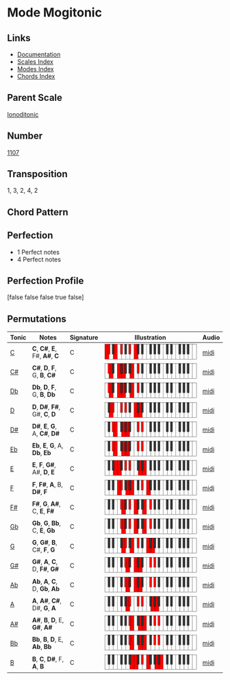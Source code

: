 # Mode Mogitonic

## Links

- [Documentation](README.md)
- [Scales Index](Scales.md)
- [Modes Index](Modes.md)
- [Chords Index](Chords.md)

## Parent Scale

[Ionoditonic](ScaleIonoditonic.md)

## Number

[1107](https://ianring.com/musictheory/scales/1107)

## Transposition

1, 3, 2, 4, 2

## Chord Pattern



## Perfection

- 1 Perfect notes
- 4 Perfect notes

## Perfection Profile

[false false false true false]

## Permutations

| Tonic | Notes | Signature | Illustration | Audio |
|-------|-------|-----------|--------------|-------|
| [C](ModeCNaturalMogitonic.md) | **C**, **C#**, **E**, F#, **A#**, **C** | C | ![CNaturalMogitonic](ModeCNaturalMogitonic.png) | [midi](https://github.com/edipermadi/music/blob/main/docs/ModeCNaturalMogitonic.mid?raw=true) |
| [C#](ModeCSharpMogitonic.md) | **C#**, **D**, **F**, G, **B**, **C#** | C | ![CSharpMogitonic](ModeCSharpMogitonic.png) | [midi](https://github.com/edipermadi/music/blob/main/docs/ModeCSharpMogitonic.mid?raw=true) |
| [Db](ModeDFlatMogitonic.md) | **Db**, **D**, **F**, G, **B**, **Db** | C | ![DFlatMogitonic](ModeDFlatMogitonic.png) | [midi](https://github.com/edipermadi/music/blob/main/docs/ModeDFlatMogitonic.mid?raw=true) |
| [D](ModeDNaturalMogitonic.md) | **D**, **D#**, **F#**, G#, **C**, **D** | C | ![DNaturalMogitonic](ModeDNaturalMogitonic.png) | [midi](https://github.com/edipermadi/music/blob/main/docs/ModeDNaturalMogitonic.mid?raw=true) |
| [D#](ModeDSharpMogitonic.md) | **D#**, **E**, **G**, A, **C#**, **D#** | C | ![DSharpMogitonic](ModeDSharpMogitonic.png) | [midi](https://github.com/edipermadi/music/blob/main/docs/ModeDSharpMogitonic.mid?raw=true) |
| [Eb](ModeEFlatMogitonic.md) | **Eb**, **E**, **G**, A, **Db**, **Eb** | C | ![EFlatMogitonic](ModeEFlatMogitonic.png) | [midi](https://github.com/edipermadi/music/blob/main/docs/ModeEFlatMogitonic.mid?raw=true) |
| [E](ModeENaturalMogitonic.md) | **E**, **F**, **G#**, A#, **D**, **E** | C | ![ENaturalMogitonic](ModeENaturalMogitonic.png) | [midi](https://github.com/edipermadi/music/blob/main/docs/ModeENaturalMogitonic.mid?raw=true) |
| [F](ModeFNaturalMogitonic.md) | **F**, **F#**, **A**, B, **D#**, **F** | C | ![FNaturalMogitonic](ModeFNaturalMogitonic.png) | [midi](https://github.com/edipermadi/music/blob/main/docs/ModeFNaturalMogitonic.mid?raw=true) |
| [F#](ModeFSharpMogitonic.md) | **F#**, **G**, **A#**, C, **E**, **F#** | C | ![FSharpMogitonic](ModeFSharpMogitonic.png) | [midi](https://github.com/edipermadi/music/blob/main/docs/ModeFSharpMogitonic.mid?raw=true) |
| [Gb](ModeGFlatMogitonic.md) | **Gb**, **G**, **Bb**, C, **E**, **Gb** | C | ![GFlatMogitonic](ModeGFlatMogitonic.png) | [midi](https://github.com/edipermadi/music/blob/main/docs/ModeGFlatMogitonic.mid?raw=true) |
| [G](ModeGNaturalMogitonic.md) | **G**, **G#**, **B**, C#, **F**, **G** | C | ![GNaturalMogitonic](ModeGNaturalMogitonic.png) | [midi](https://github.com/edipermadi/music/blob/main/docs/ModeGNaturalMogitonic.mid?raw=true) |
| [G#](ModeGSharpMogitonic.md) | **G#**, **A**, **C**, D, **F#**, **G#** | C | ![GSharpMogitonic](ModeGSharpMogitonic.png) | [midi](https://github.com/edipermadi/music/blob/main/docs/ModeGSharpMogitonic.mid?raw=true) |
| [Ab](ModeAFlatMogitonic.md) | **Ab**, **A**, **C**, D, **Gb**, **Ab** | C | ![AFlatMogitonic](ModeAFlatMogitonic.png) | [midi](https://github.com/edipermadi/music/blob/main/docs/ModeAFlatMogitonic.mid?raw=true) |
| [A](ModeANaturalMogitonic.md) | **A**, **A#**, **C#**, D#, **G**, **A** | C | ![ANaturalMogitonic](ModeANaturalMogitonic.png) | [midi](https://github.com/edipermadi/music/blob/main/docs/ModeANaturalMogitonic.mid?raw=true) |
| [A#](ModeASharpMogitonic.md) | **A#**, **B**, **D**, E, **G#**, **A#** | C | ![ASharpMogitonic](ModeASharpMogitonic.png) | [midi](https://github.com/edipermadi/music/blob/main/docs/ModeASharpMogitonic.mid?raw=true) |
| [Bb](ModeBFlatMogitonic.md) | **Bb**, **B**, **D**, E, **Ab**, **Bb** | C | ![BFlatMogitonic](ModeBFlatMogitonic.png) | [midi](https://github.com/edipermadi/music/blob/main/docs/ModeBFlatMogitonic.mid?raw=true) |
| [B](ModeBNaturalMogitonic.md) | **B**, **C**, **D#**, F, **A**, **B** | C | ![BNaturalMogitonic](ModeBNaturalMogitonic.png) | [midi](https://github.com/edipermadi/music/blob/main/docs/ModeBNaturalMogitonic.mid?raw=true) |
